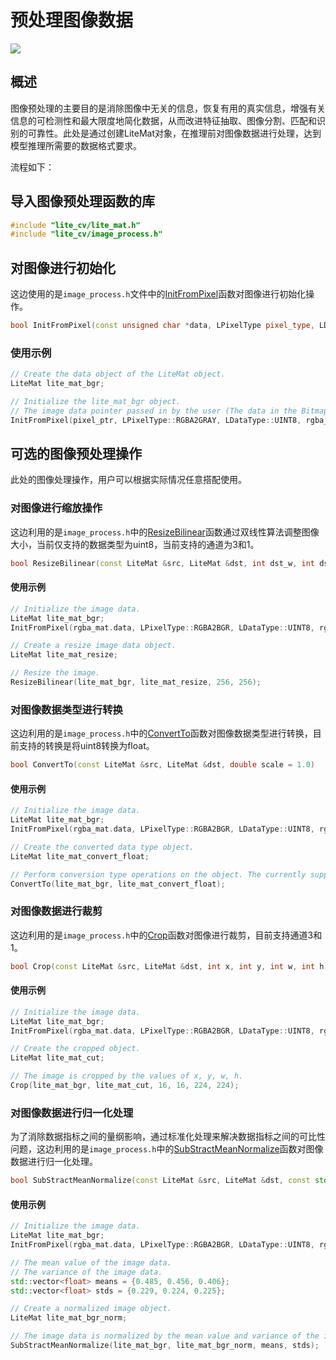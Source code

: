# 预处理图像数据

<a href="https://gitee.com/mindspore/docs/blob/master/docs/lite/docs/source_zh_cn/use/image_processing.md" target="_blank"><img src="https://mindspore-website.obs.cn-north-4.myhuaweicloud.com/website-images/master/resource/_static/logo_source.png"></a>

## 概述

图像预处理的主要目的是消除图像中无关的信息，恢复有用的真实信息，增强有关信息的可检测性和最大限度地简化数据，从而改进特征抽取、图像分割、匹配和识别的可靠性。此处是通过创建LiteMat对象，在推理前对图像数据进行处理，达到模型推理所需要的数据格式要求。

流程如下：

## 导入图像预处理函数的库

```cpp
#include "lite_cv/lite_mat.h"
#include "lite_cv/image_process.h"
```

## 对图像进行初始化

这边使用的是`image_process.h`文件中的[InitFromPixel](https://www.mindspore.cn/lite/api/zh-CN/master/generate/function_mindspore_dataset_InitFromPixel-1.html)函数对图像进行初始化操作。

```cpp
bool InitFromPixel(const unsigned char *data, LPixelType pixel_type, LDataType data_type, int w, int h, LiteMat &m)
```

### 使用示例

```cpp
// Create the data object of the LiteMat object.
LiteMat lite_mat_bgr;

// Initialize the lite_mat_bgr object.
// The image data pointer passed in by the user (The data in the Bitmap corresponding to the Android platform).
InitFromPixel(pixel_ptr, LPixelType::RGBA2GRAY, LDataType::UINT8, rgba_mat.cols, rgba_mat.rows, lite_mat_bgr);
```

## 可选的图像预处理操作

此处的图像处理操作，用户可以根据实际情况任意搭配使用。

### 对图像进行缩放操作

这边利用的是`image_process.h`中的[ResizeBilinear](https://www.mindspore.cn/lite/api/zh-CN/master/generate/function_mindspore_dataset_ResizeBilinear-1.html)函数通过双线性算法调整图像大小，当前仅支持的数据类型为uint8，当前支持的通道为3和1。

```cpp
bool ResizeBilinear(const LiteMat &src, LiteMat &dst, int dst_w, int dst_h)
```

#### 使用示例

```cpp
// Initialize the image data.
LiteMat lite_mat_bgr;
InitFromPixel(rgba_mat.data, LPixelType::RGBA2BGR, LDataType::UINT8, rgba_mat.cols, rgba_mat.rows, lite_mat_bgr);

// Create a resize image data object.
LiteMat lite_mat_resize;

// Resize the image.
ResizeBilinear(lite_mat_bgr, lite_mat_resize, 256, 256);
```

### 对图像数据类型进行转换

这边利用的是`image_process.h`中的[ConvertTo](https://www.mindspore.cn/lite/api/zh-CN/master/generate/function_mindspore_dataset_ConvertTo-1.html)函数对图像数据类型进行转换，目前支持的转换是将uint8转换为float。

```cpp
bool ConvertTo(const LiteMat &src, LiteMat &dst, double scale = 1.0)
```

#### 使用示例

```cpp
// Initialize the image data.
LiteMat lite_mat_bgr;
InitFromPixel(rgba_mat.data, LPixelType::RGBA2BGR, LDataType::UINT8, rgba_mat.cols, rgba_mat.rows, lite_mat_bgr);

// Create the converted data type object.
LiteMat lite_mat_convert_float;

// Perform conversion type operations on the object. The currently supported conversion is to convert uint8 to float.
ConvertTo(lite_mat_bgr, lite_mat_convert_float);
```

### 对图像数据进行裁剪

这边利用的是`image_process.h`中的[Crop](https://www.mindspore.cn/lite/api/zh-CN/master/generate/function_mindspore_dataset_Crop-1.html)函数对图像进行裁剪，目前支持通道3和1。

```cpp
bool Crop(const LiteMat &src, LiteMat &dst, int x, int y, int w, int h)
```

#### 使用示例

```cpp
// Initialize the image data.
LiteMat lite_mat_bgr;
InitFromPixel(rgba_mat.data, LPixelType::RGBA2BGR, LDataType::UINT8, rgba_mat.cols, rgba_mat.rows, lite_mat_bgr);

// Create the cropped object.
LiteMat lite_mat_cut;

// The image is cropped by the values of x, y, w, h.
Crop(lite_mat_bgr, lite_mat_cut, 16, 16, 224, 224);
```

### 对图像数据进行归一化处理

为了消除数据指标之间的量纲影响，通过标准化处理来解决数据指标之间的可比性问题，这边利用的是`image_process.h`中的[SubStractMeanNormalize](https://www.mindspore.cn/lite/api/zh-CN/master/generate/function_mindspore_dataset_SubStractMeanNormalize-1.html)函数对图像数据进行归一化处理。

```cpp
bool SubStractMeanNormalize(const LiteMat &src, LiteMat &dst, const std::vector<float> &mean, const std::vector<float> &std)
```

#### 使用示例

```cpp
// Initialize the image data.
LiteMat lite_mat_bgr;
InitFromPixel(rgba_mat.data, LPixelType::RGBA2BGR, LDataType::UINT8, rgba_mat.cols, rgba_mat.rows, lite_mat_bgr);

// The mean value of the image data.
// The variance of the image data.
std::vector<float> means = {0.485, 0.456, 0.406};
std::vector<float> stds = {0.229, 0.224, 0.225};

// Create a normalized image object.
LiteMat lite_mat_bgr_norm;

// The image data is normalized by the mean value and variance of the image data.
SubStractMeanNormalize(lite_mat_bgr, lite_mat_bgr_norm, means, stds);
```
